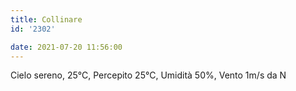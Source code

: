 ```yaml
---
title: Collinare
id: '2302'

date: 2021-07-20 11:56:00
---
```


Cielo sereno, 25°C, Percepito 25°C, Umidità 50%, Vento 1m/s da N
<!-- more -->
<!-- ![image](/images/2021/08/20210720-activity-map.png) -->
